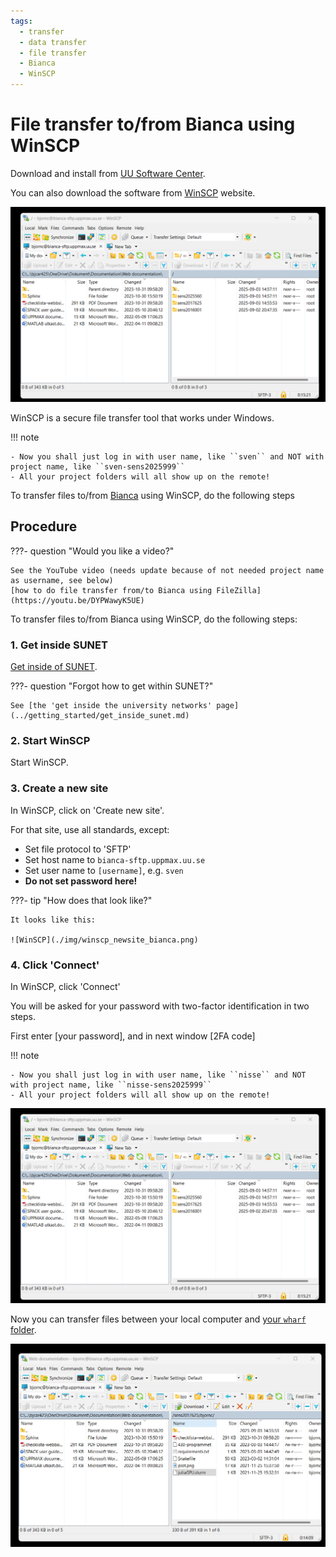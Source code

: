 ```yaml
---
tags:
  - transfer
  - data transfer
  - file transfer
  - Bianca
  - WinSCP
---
```


# File transfer to/from Bianca using WinSCP

Download and install from [UU Software Center](https://www.uu.se/en/staff/service-and-tools/tools-and-guides/manage-and-update-your-windows-computer/installing-or-ordering-software-windows).

You can also download the software from [WinSCP](https://winscp.net/eng/docs/guide_install) website.

![WinSCP](img/WinSCP_logged_in_proj_bianca.png)

WinSCP is a secure file transfer tool that works under Windows.

!!! note

    - Now you shall just log in with user name, like ``sven`` and NOT with project name, like ``sven-sens2025999``
    - All your project folders will all show up on the remote!

To transfer files to/from [Bianca](../cluster_guides/bianca.md) using WinSCP, do the following steps

## Procedure

???- question "Would you like a video?"

    See the YouTube video (needs update because of not needed project name as username, see below)
    [how to do file transfer from/to Bianca using FileZilla](https://youtu.be/DYPWawyK5UE)

To transfer files to/from Bianca using WinSCP, do the following steps:

### 1. Get inside SUNET

[Get inside of SUNET](../getting_started/get_inside_sunet.md).

???- question "Forgot how to get within SUNET?"

    See [the 'get inside the university networks' page](../getting_started/get_inside_sunet.md)

### 2. Start WinSCP

Start WinSCP.

### 3. Create a new site

In WinSCP, click on 'Create new site'.

For that site, use all standards, except:

- Set file protocol to 'SFTP'
- Set host name to `bianca-sftp.uppmax.uu.se`
- Set user name to `[username]`, e.g. `sven`
- **Do not set password here!**

???- tip "How does that look like?"

    It looks like this:

    ![WinSCP](./img/winscp_newsite_bianca.png)

### 4. Click 'Connect'

In WinSCP, click 'Connect'

You will be asked for your password with two-factor identification in two steps.

First enter [your password], and in next window [2FA code]

!!! note

    - Now you shall just log in with user name, like ``nisse`` and NOT with project name, like ``nisse-sens2025999``
    - All your project folders will all show up on the remote!

![WinSCP](img/WinSCP_logged_in_proj_bianca.png)

Now you can transfer files between your local computer and [your `wharf` folder](../cluster_guides/wharf.md).

![WinSCP](img/WinSCP_logged_in_bianca.png)
